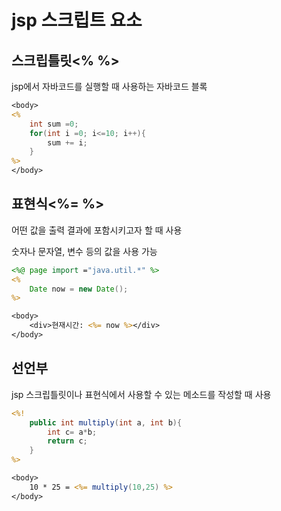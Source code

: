 # jsp 스크립트 요소

## 스크립틀릿<% %>

jsp에서 자바코드를 실행할 때 사용하는 자바코드 블록

```jsp
<body>
<%
	int sum =0;
	for(int i =0; i<=10; i++){
		sum += i;
	}
%>
</body>
```



## 표현식<%= %>

어떤 값을 출력 결과에 포함시키고자 할 때 사용

숫자나 문자열, 변수 등의 값을 사용 가능

```jsp
<%@ page import ="java.util.*" %>
<%
	Date now = new Date();
%>

<body>
	<div>현재시간: <%= now %></div>
</body>
```



## 선언부

jsp 스크립틀릿이나 표현식에서 사용할 수 있는 메소드를 작성할 때 사용

```jsp
<%!
	public int multiply(int a, int b){
		int c= a*b;
		return c;
	}
%>

<body>
	10 * 25 = <%= multiply(10,25) %>
</body>
```

